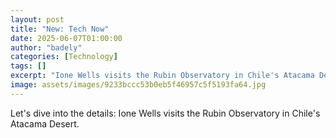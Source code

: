 ```yaml
---
layout: post
title: "New: Tech Now"
date: 2025-06-07T01:00:00
author: "badely"
categories: [Technology]
tags: []
excerpt: "Ione Wells visits the Rubin Observatory in Chile's Atacama Desert."
image: assets/images/9233bccc53b0eb5f46957c5f5193fa64.jpg
---
```


Let's dive into the details: Ione Wells visits the Rubin Observatory in Chile's Atacama Desert.

